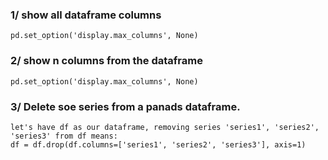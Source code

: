 ### 1/ show all dataframe columns
    pd.set_option('display.max_columns', None)
    
### 2/ show n columns from the dataframe
    pd.set_option('display.max_columns', None)
    
### 3/ Delete soe series from a panads dataframe.
    let's have df as our dataframe, removing series 'series1', 'series2', 'series3' from df means:
    df = df.drop(df.columns=['series1', 'series2', 'series3'], axis=1)
    
